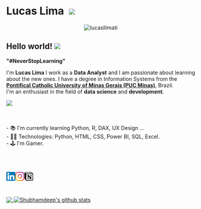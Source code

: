 # Lucas Lima &nbsp;<img src="https://github.com/TheDudeThatCode/TheDudeThatCode/blob/master/Assets/Mario_Hello_Big.gif" width="30px">
<p align="center"> <img src="https://komarev.com/ghpvc/?username=lucasllimati" alt="lucasllimati" /> </p>

<!-- <img src="https://github.com/lucasllimati/lucasllimati/blob/main/image/foto1.png" min-width="400px" max-width="400px" width="400px" align="right">
<p align="left"> -->
 
## Hello world!&nbsp;<img src="https://github.com/TheDudeThatCode/TheDudeThatCode/blob/master/Assets/Earth.gif" width="24px">

<p><b>"#NeverStopLearning"</b><p>
<p>
    I'm <b>Lucas Lima</b> I work as a <b>Data Analyst</b> and I am passionate about learning about the new ones. I have a degree in Information Systems from the <a href="https://www.pucminas.br/"><b>Pontifical Catholic University of Minas Gerais (PUC Minas)</b></a>, Brazil.<br>
    I'm an enthusiast in the field of <b>data science</b> and <b>development</b>.<br>
</p>

<p>
  <!-- <img align="left" width="400px" src="https://media.giphy.com/media/JkVnfE54QdOMQBxmHg/giphy.gif"/> -->
  <img align="left"width="400px"src="https://media.giphy.com/media/dWesBcTLavkZuG35MI/giphy.gif"/>
</p>

<br><br><br>

<p>
  <!-- - <img width="30px" src="https://github.com/lucasllimati/lucasllimati/blob/main/image/books.svg" /> I'm currently learning Python, R, DAX, UX Design ...<br>
  - <img width="30px" src="https://github.com/lucasllimati/lucasllimati/blob/main/image/dashboard.svg" /> Technologies: Python, HTML, CSS, Power BI, SQL, Excel.<br>
  - <img width="30px" src="https://github.com/lucasllimati/lucasllimati/blob/main/image/player.svg" /> I'm Gamer.<br> -->
  - 📚 I'm currently learning Python, R, DAX, UX Design ...<br>
  - 👨‍💻 Technologies: Python, HTML, CSS, Power BI, SQL, Excel.<br>
  - 🕹️ I'm Gamer.<br>
</p>
  
<br><br>

<p align="center">
  <a href="https://www.linkedin.com/in/lucasllimati/"><img align="left" alt="Lucas Lima | Linkedin" width="24px"
                                                              src="https://github.com/lucasllimati/lucasllimati/blob/main/image/linkedin-in.svg" /></a>
  <a href="https://www.instagram.com/olukaslima_"><img align="left" alt="Lucas Lima | Instagram" width="24px"
                                                          src="https://github.com/lucasllimati/lucasllimati/blob/main/image/instagram.svg" /></a>
  <a href="https://www.notion.so/Lucas-Louren-o-de-Lima-9b861c29195143f0a522968c03baddc0"><img align="left" alt="Lucas Lima | Notion" width="24px"
                                                          src="https://github.com/lucasllimati/lucasllimati/blob/main/image/notion.svg" /></a>
  <!-- <a href="mailto:juniortorres.mth@gmail.com"><img align="left" alt="Lucas Lima | Gmail" width="26px"
                                                   src="https://github.com/lucasllimati/lucasllimati/blob/main/image/gmail.svg" /></a> -->
</p>

<br><br><br>

<a href="https://github.com/lucasllimati">
  <img align="center" src="https://github-readme-stats.vercel.app/api/top-langs/?username=lucasllimati&&langs_count=3&theme=tokyonight&hide_langs_below=1" />
</a>

<a href="https://github.com/lucasllimati">
 <img align="center" src="https://github-readme-stats.vercel.app/api?username=lucasllimati&show_icons=true&theme=tokyonight&line_height=27" alt="Shubhamdeep's github stats"/>
</a>
<br><br><br>

